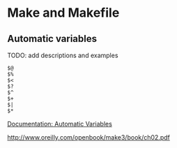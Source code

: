 Make and Makefile
=================

Automatic variables
-------------------

TODO: add descriptions and examples

    $@
    $%
    $<
    $?
    $^
    $+
    $|
    $*

[Documentation: Automatic Variables](https://www.gnu.org/software/make/manual/html_node/Automatic-Variables.html)

http://www.oreilly.com/openbook/make3/book/ch02.pdf

